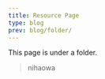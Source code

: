 ```yaml
---
title: Resource Page
type: blog
prev: blog/folder/
---
```


This page is under a folder.

> nihaowa
